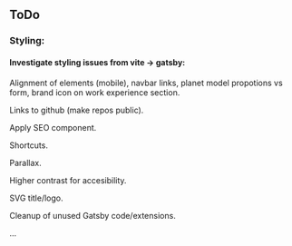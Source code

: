 ## ToDo

### Styling:

#### Investigate styling issues from vite -> gatsby:

Alignment of elements (mobile), navbar links, planet model propotions vs form, brand icon on work experience section.

Links to github (make repos public).

Apply SEO component.

Shortcuts.

Parallax.

Higher contrast for accesibility.

SVG title/logo.

Cleanup of unused Gatsby code/extensions.

...
